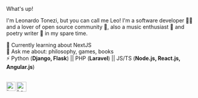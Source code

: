 What's up!&nbsp;

I'm Leonardo Tonezi, but you can call me Leo! I'm a software developer 👨‍💻 and a lover of open source community :heartbeat:, also a music enthusiast :guitar: and poetry writer :memo: in my spare time.

🌱 Currently learning about NextJS<br>
💬 Ask me about: philosophy, games, books<br>
⚡ Python (**Django, Flask**) || PHP (**Laravel**) || JS/TS (**Node.js, React.js, Angular.js**)<br>

<br>

  <a href="https://in.linkedin.com/in/leonardo-ademir-tonezi-dos-santos-8a431890">
    <img align="left" alt="Leonardo Ademir | Linkedin" width="24px" src="https://github.com/TheDudeThatCode/TheDudeThatCode/blob/master/Assets/Linkedin.svg" />
  </a>

  <a href="mailto:leoademir0@gmail.com">
    <img align="left" alt="Leonardo Ademir | Gmail" width="26px" src="https://github.com/TheDudeThatCode/TheDudeThatCode/blob/master/Assets/Gmail.svg" />
  </a>
